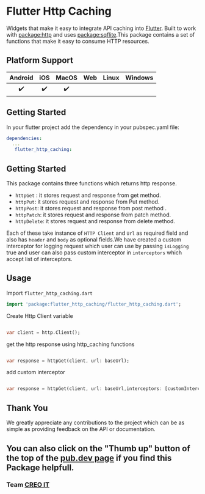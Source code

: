 # Flutter Http Caching

Widgets that make it easy to integrate API caching into [Flutter](https://flutter.dev). Built to
work with [package:http](https://pub.dev/packages/http) and
uses [package:sqflite](https://pub.dev/packages/sqflite).This package contains a set of functions
that make it easy to consume HTTP resources.

## Platform Support

| Android |  iOS  | MacOS |  Web  | Linux | Windows |
| :-----: | :---: | :---: | :---: | :---: | :-----: |
|   ✔️   |   ✔️   |   ✔️   |     |       |         |

## Getting Started

In your flutter project add the dependency in your pubspec.yaml file:

```yml
dependencies:
  ...
   flutter_http_caching:
```

## Getting Started

This package contains three functions which returns http response.

- `httpGet` : it stores request and response from get method.
- `httpPut`: it stores request and response from Put method.
- `httpPost`: it stores request and response from post method .
- `httpPatch`: it stores request and response from patch method.
- `httpDelete`: it stores request and response from delete method.

Each of these take instance of `HTTP Client` and `Url` as required field and also has `header` and
`body` as optional fields.We have created a custom interceptor for logging request which user can
use by passing `isLogging` true and user can also pass custom interceptor in `interceptors` which
accept list of interceptors.

## Usage

Import `flutter_http_caching.dart`

```dart
import 'package:flutter_http_caching/flutter_http_caching.dart';
```

Create Http Client variable

```dart

var client = http.Client();
```

get the http response using http_caching functions

```dart

var response = httpGet(client, url: baseUrl);
```

add custom interceptor
```dart

var response = httpGet(client, url: baseUrl,interceptors: [customInterceptor()]);
```

## Thank You

We greatly appreciate any contributions to the project which can be as simple as providing feedback
on the API or documentation.

## You can also click on the "Thumb up" button of the top of the [pub.dev page](https://pub.dev/packages/flutter_http_caching) if you find this Package helpfull.

### Team [CREO IT](https://www.creoit.com/)